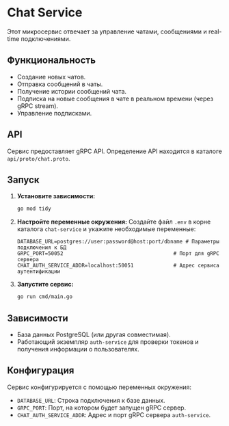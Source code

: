 # Chat Service

Этот микросервис отвечает за управление чатами, сообщениями и real-time подключениями.

## Функциональность

*   Создание новых чатов.
*   Отправка сообщений в чаты.
*   Получение истории сообщений чата.
*   Подписка на новые сообщения в чате в реальном времени (через gRPC stream).
*   Управление подписками.

## API

Сервис предоставляет gRPC API. Определение API находится в каталоге `api/proto/chat.proto`.

## Запуск

1.  **Установите зависимости:**
    ```bash
    go mod tidy
    ```
2.  **Настройте переменные окружения:**
    Создайте файл `.env` в корне каталога `chat-service` и укажите необходимые переменные:
    ```dotenv
    DATABASE_URL=postgres://user:password@host:port/dbname # Параметры подключения к БД
    GRPC_PORT=50052                                    # Порт для gRPC сервера
    CHAT_AUTH_SERVICE_ADDR=localhost:50051             # Адрес сервиса аутентификации
    ```
3.  **Запустите сервис:**
    ```bash
    go run cmd/main.go
    ```

## Зависимости

*   База данных PostgreSQL (или другая совместимая).
*   Работающий экземпляр `auth-service` для проверки токенов и получения информации о пользователях.

## Конфигурация

Сервис конфигурируется с помощью переменных окружения:

*   `DATABASE_URL`: Строка подключения к базе данных.
*   `GRPC_PORT`: Порт, на котором будет запущен gRPC сервер.
*   `CHAT_AUTH_SERVICE_ADDR`: Адрес и порт gRPC сервера `auth-service`.
